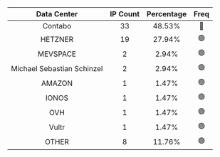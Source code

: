 | Data Center | IP Count | Percentage | Freq |
|:------------:|:--------:|:-----------:|:-----:|
| Contabo | 33 | 48.53% | 🔴 |
| HETZNER | 19 | 27.94% | 🟢 |
| MEVSPACE | 2 | 2.94% | 🟢 |
| Michael Sebastian Schinzel | 2 | 2.94% | 🟢 |
| AMAZON | 1 | 1.47% | 🟢 |
| IONOS | 1 | 1.47% | 🟢 |
| OVH | 1 | 1.47% | 🟢 |
| Vultr | 1 | 1.47% | 🟢 |
| OTHER | 8 | 11.76% | 🟢 |
